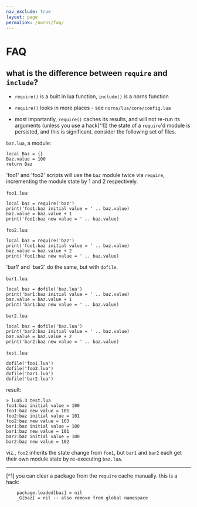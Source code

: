 ```yaml
---
nav_exclude: true
layout: page
permalink: /norns/faq/
---
```


# FAQ

## what is the difference between `require` and `include`?

- `require()` is a built in lua function, `include()` is a norns function

- `require()` looks in more places - see `norns/lua/core/config.lua`

- most importantly, `require()` caches its results, and will not re-run its arguments (unless you use a hack[^1]) the state of a `require`'d module is persisted, and this is significant. consider the following set of files.

`baz.lua`, a module:
```
local Baz = {}
Baz.value = 100
return Baz
```

'foo1' and 'foo2' scripts will use the `baz` module twice via `require`, incrementing the module state by 1 and 2 respectively.

`foo1.lua`:
```
local baz = require('baz')
print('foo1:baz initial value = ' .. baz.value)
baz.value = baz.value + 1
print('foo1:baz new value = ' .. baz.value)
```

`foo2.lua`:
```
local baz = require('baz')
print('foo1:baz initial value = ' .. baz.value)
baz.value = baz.value + 2
print('foo1:baz new value = ' .. baz.value)
```

'bar1' and 'bar2' do the same, but with `dofile`.

`bar1.lua`:
```
local baz = dofile('baz.lua')
print('bar1:baz initial value = ' .. baz.value)
baz.value = baz.value + 1
print('bar1:baz new value = ' .. baz.value)
```

`bar2.lua`:
```
local baz = dofile('baz.lua')
print('bar2:baz initial value = ' .. baz.value)
baz.value = baz.value + 2
print('bar2:baz new value = ' .. baz.value)
```

`test.lua`:
```
dofile('foo1.lua')
dofile('foo2.lua')
dofile('bar1.lua')
dofile('bar2.lua')
```

result:

```
> lua5.3 test.lua
foo1:baz initial value = 100
foo1:baz new value = 101
foo2:baz initial value = 101
foo2:baz new value = 103
bar1:baz initial value = 100
bar1:baz new value = 101
bar2:baz initial value = 100
bar2:baz new value = 102
```

viz., `foo2` inherits the state change from `foo1`, but `bar1` and `bar2` each get their own module state by re-executing `baz.lua`.

---

[^1] you can clear a package from the `require` cache manually. this is a hack:
```
	package.loaded[baz] = nil
	_G[baz] = nil -- also remove from global namespace
```
